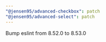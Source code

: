 ```yaml
---
"@jensen95/advanced-checkbox": patch
"@jensen95/advanced-select": patch
---
```


Bump eslint from 8.52.0 to 8.53.0
